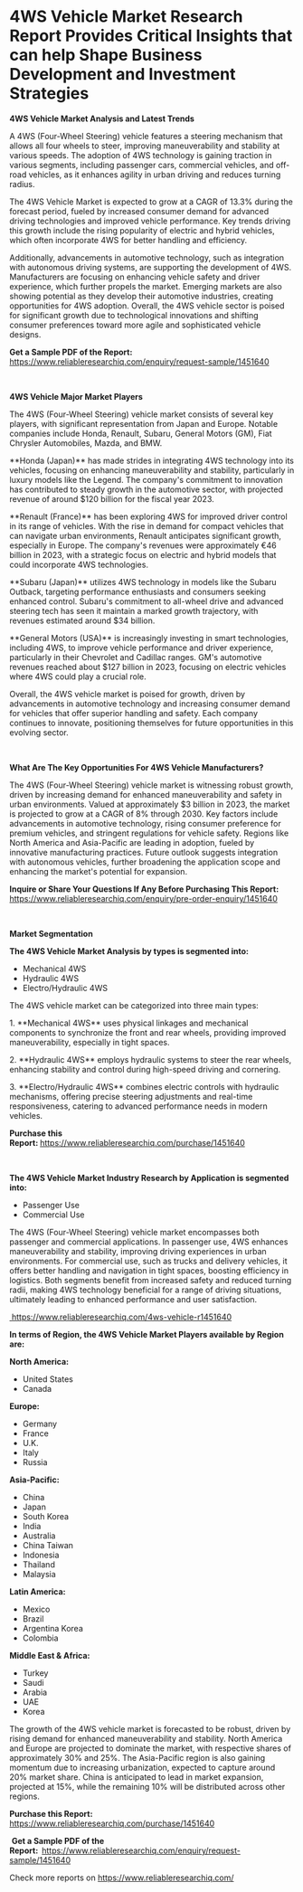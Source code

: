 <p><h1>4WS Vehicle Market Research Report Provides Critical Insights that can help Shape Business Development and Investment Strategies</h1></p><p><strong>4WS Vehicle Market Analysis and Latest Trends</strong></p>
<p><p>A 4WS (Four-Wheel Steering) vehicle features a steering mechanism that allows all four wheels to steer, improving maneuverability and stability at various speeds. The adoption of 4WS technology is gaining traction in various segments, including passenger cars, commercial vehicles, and off-road vehicles, as it enhances agility in urban driving and reduces turning radius. </p><p>The 4WS Vehicle Market is expected to grow at a CAGR of 13.3% during the forecast period, fueled by increased consumer demand for advanced driving technologies and improved vehicle performance. Key trends driving this growth include the rising popularity of electric and hybrid vehicles, which often incorporate 4WS for better handling and efficiency. </p><p>Additionally, advancements in automotive technology, such as integration with autonomous driving systems, are supporting the development of 4WS. Manufacturers are focusing on enhancing vehicle safety and driver experience, which further propels the market. Emerging markets are also showing potential as they develop their automotive industries, creating opportunities for 4WS adoption. Overall, the 4WS vehicle sector is poised for significant growth due to technological innovations and shifting consumer preferences toward more agile and sophisticated vehicle designs.</p></p>
<p><strong>Get a Sample PDF of the Report:&nbsp;</strong> <a href="https://www.reliableresearchiq.com/enquiry/request-sample/1451640?utm_campaign=3174&utm_medium=2&utm_source=Github&utm_content=ia&utm_term=30032025&utm_id=4ws-vehicle">https://www.reliableresearchiq.com/enquiry/request-sample/1451640</a></p>
<p>&nbsp;</p>
<p><strong>4WS Vehicle Major Market Players</strong></p>
<p><p>The 4WS (Four-Wheel Steering) vehicle market consists of several key players, with significant representation from Japan and Europe. Notable companies include Honda, Renault, Subaru, General Motors (GM), Fiat Chrysler Automobiles, Mazda, and BMW.</p><p>**Honda (Japan)** has made strides in integrating 4WS technology into its vehicles, focusing on enhancing maneuverability and stability, particularly in luxury models like the Legend. The company's commitment to innovation has contributed to steady growth in the automotive sector, with projected revenue of around $120 billion for the fiscal year 2023.</p><p>**Renault (France)** has been exploring 4WS for improved driver control in its range of vehicles. With the rise in demand for compact vehicles that can navigate urban environments, Renault anticipates significant growth, especially in Europe. The company's revenues were approximately €46 billion in 2023, with a strategic focus on electric and hybrid models that could incorporate 4WS technologies.</p><p>**Subaru (Japan)** utilizes 4WS technology in models like the Subaru Outback, targeting performance enthusiasts and consumers seeking enhanced control. Subaru's commitment to all-wheel drive and advanced steering tech has seen it maintain a marked growth trajectory, with revenues estimated around $34 billion.</p><p>**General Motors (USA)** is increasingly investing in smart technologies, including 4WS, to improve vehicle performance and driver experience, particularly in their Chevrolet and Cadillac ranges. GM's automotive revenues reached about $127 billion in 2023, focusing on electric vehicles where 4WS could play a crucial role.</p><p>Overall, the 4WS vehicle market is poised for growth, driven by advancements in automotive technology and increasing consumer demand for vehicles that offer superior handling and safety. Each company continues to innovate, positioning themselves for future opportunities in this evolving sector.</p></p>
<p>&nbsp;</p>
<p><strong>What Are The Key Opportunities For 4WS Vehicle Manufacturers?</strong></p>
<p><p>The 4WS (Four-Wheel Steering) vehicle market is witnessing robust growth, driven by increasing demand for enhanced maneuverability and safety in urban environments. Valued at approximately $3 billion in 2023, the market is projected to grow at a CAGR of 8% through 2030. Key factors include advancements in automotive technology, rising consumer preference for premium vehicles, and stringent regulations for vehicle safety. Regions like North America and Asia-Pacific are leading in adoption, fueled by innovative manufacturing practices. Future outlook suggests integration with autonomous vehicles, further broadening the application scope and enhancing the market's potential for expansion.</p></p>
<p><strong>Inquire or Share Your Questions If Any Before Purchasing This Report:</strong> <a href="https://www.reliableresearchiq.com/enquiry/pre-order-enquiry/1451640?utm_campaign=3174&utm_medium=2&utm_source=Github&utm_content=ia&utm_term=30032025&utm_id=4ws-vehicle">https://www.reliableresearchiq.com/enquiry/pre-order-enquiry/1451640</a></p>
<p>&nbsp;</p>
<p><strong>Market Segmentation</strong></p>
<p><strong>The 4WS Vehicle Market Analysis by types is segmented into:</strong></p>
<p><ul><li>Mechanical 4WS</li><li>Hydraulic 4WS</li><li>Electro/Hydraulic 4WS</li></ul></p>
<p><p>The 4WS vehicle market can be categorized into three main types: </p><p>1. **Mechanical 4WS** uses physical linkages and mechanical components to synchronize the front and rear wheels, providing improved maneuverability, especially in tight spaces. </p><p>2. **Hydraulic 4WS** employs hydraulic systems to steer the rear wheels, enhancing stability and control during high-speed driving and cornering. </p><p>3. **Electro/Hydraulic 4WS** combines electric controls with hydraulic mechanisms, offering precise steering adjustments and real-time responsiveness, catering to advanced performance needs in modern vehicles.</p></p>
<p><strong>Purchase this Report:&nbsp;</strong><a href="https://www.reliableresearchiq.com/purchase/1451640?utm_campaign=3174&utm_medium=2&utm_source=Github&utm_content=ia&utm_term=30032025&utm_id=4ws-vehicle">https://www.reliableresearchiq.com/purchase/1451640</a></p>
<p>&nbsp;</p>
<p><strong>The 4WS Vehicle Market Industry Research by Application is segmented into:</strong></p>
<p><ul><li>Passenger Use</li><li>Commercial Use</li></ul></p>
<p><p>The 4WS (Four-Wheel Steering) vehicle market encompasses both passenger and commercial applications. In passenger use, 4WS enhances maneuverability and stability, improving driving experiences in urban environments. For commercial use, such as trucks and delivery vehicles, it offers better handling and navigation in tight spaces, boosting efficiency in logistics. Both segments benefit from increased safety and reduced turning radii, making 4WS technology beneficial for a range of driving situations, ultimately leading to enhanced performance and user satisfaction.</p></p>
<p><a href="https://www.reliableresearchiq.com/4ws-vehicle-r1451640?utm_campaign=3174&utm_medium=2&utm_source=Github&utm_content=ia&utm_term=30032025&utm_id=4ws-vehicle">&nbsp;https://www.reliableresearchiq.com/4ws-vehicle-r1451640</a></p>
<p><strong>In terms of Region, the 4WS Vehicle Market Players available by Region are:</strong></p>
<p>
    <p> <strong> North America: </strong>
        <ul>
            <li>United States</li>
            <li>Canada</li>
        </ul>
        </p> 
    <p> <strong> Europe: </strong>
        <ul>
            <li>Germany</li>
            <li>France</li>
            <li>U.K.</li>
            <li>Italy</li>
            <li>Russia</li>
        </ul>
        </p> 
    <p> <strong> Asia-Pacific: </strong>
        <ul>
            <li>China</li>
            <li>Japan</li>
            <li>South Korea</li>
            <li>India</li>
            <li>Australia</li>
            <li>China Taiwan</li>
            <li>Indonesia</li>
            <li>Thailand</li>
            <li>Malaysia</li>
        </ul>
        </p> 
    <p> <strong> Latin America: </strong>
        <ul>
            <li>Mexico</li>
            <li>Brazil</li>
            <li>Argentina Korea</li>
            <li>Colombia</li>
        </ul>
        </p> 
    <p> <strong> Middle East & Africa: </strong>
        <ul>
            <li>Turkey</li>
            <li>Saudi</li>
            <li>Arabia</li>
            <li>UAE</li>
            <li>Korea</li>
        </ul>
    </p>
    </p>
<p><p>The growth of the 4WS vehicle market is forecasted to be robust, driven by rising demand for enhanced maneuverability and stability. North America and Europe are projected to dominate the market, with respective shares of approximately 30% and 25%. The Asia-Pacific region is also gaining momentum due to increasing urbanization, expected to capture around 20% market share. China is anticipated to lead in market expansion, projected at 15%, while the remaining 10% will be distributed across other regions.</p></p>
<p><strong>Purchase this Report: </strong><a href="https://www.reliableresearchiq.com/purchase/1451640?utm_campaign=3174&utm_medium=2&utm_source=Github&utm_content=ia&utm_term=30032025&utm_id=4ws-vehicle">https://www.reliableresearchiq.com/purchase/1451640</a></p>
<p>&nbsp;<strong>Get a Sample PDF of the Report:&nbsp;&nbsp;</strong><a href="https://www.reliableresearchiq.com/enquiry/request-sample/1451640?utm_campaign=3174&utm_medium=2&utm_source=Github&utm_content=ia&utm_term=30032025&utm_id=4ws-vehicle">https://www.reliableresearchiq.com/enquiry/request-sample/1451640</a></p>
<p><strong></strong></p>
<p>Check more reports on <a href="https://www.reliableresearchiq.com/?utm_campaign=3174&utm_medium=2&utm_source=Github&utm_content=ia&utm_term=30032025&utm_id=4ws-vehicle">https://www.reliableresearchiq.com/</a></p>